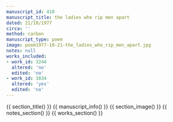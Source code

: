 ```yaml
---
manuscript_id: 410
manuscript_title: the ladies who rip men apart
dated: 21/10/1977
circa: ''
method: carbon
manuscript_type: poem
image: poem1977-10-21-the_ladies_who_rip_men_apart.jpg
notes: null
works_included:
- work_id: 3244
  altered: 'no'
  edited: 'no'
- work_id: 3034
  altered: 'yes'
  edited: 'no'
---
```


{{ section_title() }}
{{ manuscript_info() }}
{{ section_image() }}
{{ notes_section() }}
{{ works_section() }}
